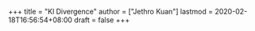 +++
title = "Kl Divergence"
author = ["Jethro Kuan"]
lastmod = 2020-02-18T16:56:54+08:00
draft = false
+++
